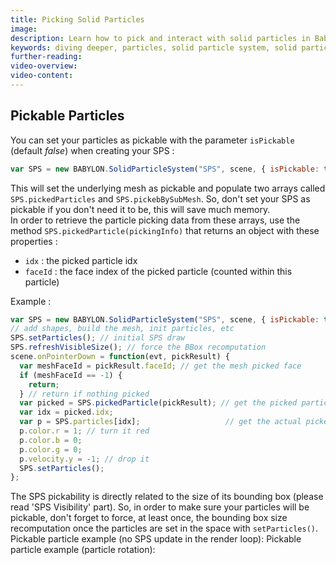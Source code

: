 ```yaml
---
title: Picking Solid Particles
image: 
description: Learn how to pick and interact with solid particles in Babylon.js.
keywords: diving deeper, particles, solid particle system, solid particles, picking
further-reading:
video-overview:
video-content:
---
```


## Pickable Particles

You can set your particles as pickable with the parameter `isPickable` (default _false_) when creating your SPS :

```javascript
var SPS = new BABYLON.SolidParticleSystem("SPS", scene, { isPickable: true });
```

This will set the underlying mesh as pickable and populate two arrays called `SPS.pickedParticles` and `SPS.pickebBySubMesh`. So, don't set your SPS as pickable if you don't need it to be, this will save much memory.  
In order to retrieve the particle picking data from these arrays, use the method `SPS.pickedParticle(pickingInfo)` that returns an object with these properties :

- `idx` : the picked particle idx
- `faceId` : the face index of the picked particle (counted within this particle)

Example :

```javascript
var SPS = new BABYLON.SolidParticleSystem("SPS", scene, { isPickable: true });
// add shapes, build the mesh, init particles, etc
SPS.setParticles(); // initial SPS draw
SPS.refreshVisibleSize(); // force the BBox recomputation
scene.onPointerDown = function(evt, pickResult) {
  var meshFaceId = pickResult.faceId; // get the mesh picked face
  if (meshFaceId == -1) {
    return;
  } // return if nothing picked
  var picked = SPS.pickedParticle(pickResult); // get the picked particle data : idx and faceId
  var idx = picked.idx;                         
  var p = SPS.particles[idx];                   // get the actual picked particle
  p.color.r = 1; // turn it red
  p.color.b = 0;
  p.color.g = 0;
  p.velocity.y = -1; // drop it
  SPS.setParticles();
};
```

The SPS pickability is directly related to the size of its bounding box (please read 'SPS Visibility' part). So, in order to make sure your particles will be pickable, don't forget to force, at least once, the bounding box size recomputation once the particles are set in the space with `setParticles()`.  
Pickable particle example (no SPS update in the render loop): <Playground id="#2FPT1A#351" title="Pickable Solid Particles Example" description="Simple example showing how to make solid particles pickable."/>
Pickable particle example (particle rotation): <Playground id="#2FPT1A#352" title="Pickable Solid Particles That Rotate" description="Simple example of picking solid particles that then rotate in the render loop."/>